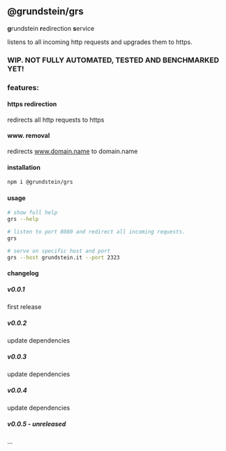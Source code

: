 ## @grundstein/grs

**g**rundstein **r**edirection **s**ervice

listens to all incoming http requests and upgrades them to https.

### WIP. NOT FULLY AUTOMATED, TESTED AND BENCHMARKED YET!

### features:

#### https redirection

redirects all http requests to https

#### www. removal
redirects www.domain.name to domain.name

#### installation
```bash
npm i @grundstein/grs
```

#### usage
```bash
# show full help
grs --help

# listen to port 8080 and redirect all incoming requests.
grs

# serve on specific host and port
grs --host grundstein.it --port 2323
```

#### changelog

##### v0.0.1
first release

##### v0.0.2
update dependencies

##### v0.0.3
update dependencies

##### v0.0.4
update dependencies

##### v0.0.5 - unreleased
...


